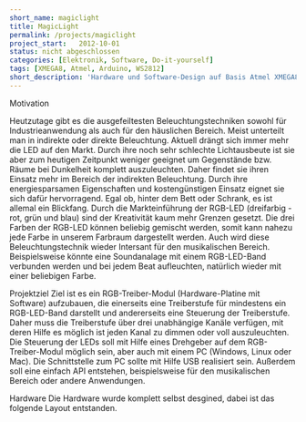 ```yaml
---
short_name: magiclight
title: MagicLight
permalink: /projects/magiclight
project_start:   2012-10-01 
status: nicht abgeschlossen
categories: [Elektronik, Software, Do-it-yourself]
tags: [XMEGA8, Atmel, Arduino, WS2812]
short_description: 'Hardware und Software-Design auf Basis Atmel XMEGA8 zur Steuerung von WS2812 Leds.'
---
```



Motivation

Heutzutage gibt es die ausgefeiltesten Beleuchtungstechniken sowohl für Industrieanwendung als auch für den häuslichen Bereich. 
Meist  unterteilt man in indirekte oder direkte Beleuchtung. Aktuell drängt sich immer mehr die LED auf den Markt. Durch ihre 
noch sehr schlechte Lichtausbeute ist sie aber zum heutigen Zeitpunkt weniger geeignet um Gegenstände bzw. Räume bei Dunkelheit 
komplett auszuleuchten.  Daher findet sie ihren Einsatz mehr im Bereich der indirekten Beleuchtung. Durch ihre energiesparsamen 
Eigenschaften und kostengünstigen Einsatz eignet sie sich dafür hervorragend. Egal ob, hinter dem Bett oder Schrank, es ist 
allemal ein Blickfang. Durch die Markteinführung der RGB-LED (dreifarbig - rot, grün und blau) sind der Kreativität kaum mehr 
Grenzen gesetzt. Die drei Farben der RGB-LED können beliebig gemischt werden, somit kann nahezu jede Farbe in unserem Farbraum dargestellt werden. 
Auch wird diese Beleuchtungstechnik wieder Intersant für den musikalischen Bereich.  Beispielsweise könnte eine 
Soundanalage mit einem RGB-LED-Band verbunden werden und bei jedem Beat aufleuchten, natürlich wieder mit einer beliebigen Farbe. 

Projektziel
Ziel ist es ein RGB-Treiber-Modul (Hardware-Platine mit Software) aufzubauen, die einerseits eine Treiberstufe für mindestens 
ein RGB-LED-Band  darstellt und andererseits eine Steuerung der Treiberstufe. Daher muss die Treiberstufe über drei unabhängige 
Kanäle verfügen, mit deren Hilfe es möglich ist jeden Kanal zu dimmen oder voll auszuleuchten. Die Steuerung der LEDs soll mit 
Hilfe eines Drehgeber auf dem RGB-Treiber-Modul möglich sein, aber auch mit einem PC (Windows, Linux oder Mac). Die Schnittstelle 
zum PC sollte mit Hilfe USB realisiert sein. Außerdem soll eine einfach API entstehen, beispielsweise für den musikalischen Bereich 
oder andere Anwendungen.

Hardware
Die Hardware wurde komplett selbst desgined, dabei ist das folgende Layout entstanden.

